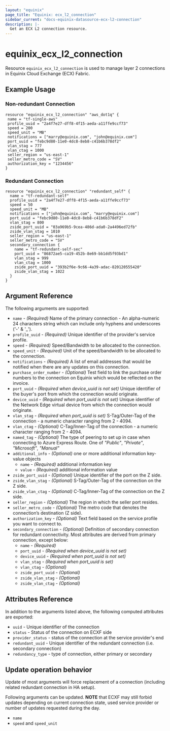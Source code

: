 ```yaml
---
layout: "equinix"
page_title: "Equinix: ecx_l2_connection"
sidebar_current: "docs-equinix-datasource-ecx-l2-connection"
description: |-
  Get an ECX L2 connection resource.
---
```


# equinix_ecx_l2_connection

Resource `equinix_ecx_l2_connection` is used to manage layer 2 connections in
Equinix Cloud Exchange (ECX) Fabric.

## Example Usage

### Non-redundant Connection

```hcl
resource "equinix_ecx_l2_connection" "aws_dot1q" {
 name = "tf-single-aws"
 profile_uuid = "2a4f7e27-dff8-4f15-aeda-a11ffe9ccf73"
 speed = 200
 speed_unit = "MB"
 notifications = ["marry@equinix.com", "john@equinix.com"]
 port_uuid = "febc9d80-11e0-4dc8-8eb8-c41b6b378df2"
 vlan_stag = 777
 vlan_ctag = 1000
 seller_region = "us-east-1"
 seller_metro_code = "SV"
 authorization_key = "1234456"
}
```

### Redundant Connection

```hcl
resource "equinix_ecx_l2_connection" "redundant_self" {
  name = "tf-redundant-self"
  profile_uuid = "2a4f7e27-dff8-4f15-aeda-a11ffe9ccf73"
  speed = 50
  speed_unit = "MB"
  notifications = ["john@equinix.com", "marry@equinix.com"]
  port_uuid = "febc9d80-11e0-4dc8-8eb8-c41b6b378df2"
  vlan_stag = 800
  zside_port_uuid = "03a969b5-9cea-486d-ada0-2a4496ed72fb"
  zside_vlan_stag = 1010
  seller_region = "us-east-1"
  seller_metro_code = "SV"
  secondary_connection {
    name = "tf-redundant-self-sec"
    port_uuid = "86872ae5-ca19-452b-8e69-bb1dd5f93bd1"
    vlan_stag = 999
    vlan_ctag = 1000
    zside_port_uuid = "393b2f6e-9c66-4a39-adac-820120555420"
    zside_vlan_stag = 1022
  }
}
```

## Argument Reference

The following arguments are supported:

- `name` - _(Required)_ Name of the primary connection - An alpha-numeric 24 characters
string which can include only hyphens and underscores ('-' & '\_').
- `profile_uuid` - _(Required)_ Unique identifier of the provider's service profile.
- `speed` - _(Required)_ Speed/Bandwidth to be allocated to the connection.
- `speed_unit` - _(Required)_ Unit of the speed/bandwidth to be allocated
to the connection.
- `notifications` - _(Required)_ A list of email addresses that would be notified
when there are any updates on this connection.
- `purchase_order_number` - _(Optional)_ Test field to link the purchase order
numbers to the connection on Equinix which would be reflected on the invoice.
- `port_uuid` - _(Required when device_uuid is not set)_ Unique identifier of
the buyer's port from which the connection would originate.
- `device_uuid` - _(Required when port_uuid is not set)_ Unique identifier of
the Network Edge virtual device from which the connection would originate.
- `vlan_stag` - _(Required when port_uuid is set)_ S-Tag/Outer-Tag of the connection
\- a numeric character ranging from 2 - 4094.
- `vlan_ctag` - _(Optional)_ C-Tag/Inner-Tag of the connection - a numeric 
character ranging from 2 - 4094.
- `named_tag` - _(Optional)_ The type of peering to set up in case when connecting
to Azure Express Route. One of _"Public"_, _"Private"_, _"Microsoft"_, _"Manual"_
- `additional_info` - _(Optional)_ one or more additional information key-value objects
  - `name` - _(Required)_ additional information key
  - `value` - _(Required)_ additional information value
- `zside_port_uuid` - _(Optional)_ Unique identifier of the port on the Z side.
- `zside_vlan_stag` - _(Optional)_ S-Tag/Outer-Tag of the connection on the Z side.
- `zside_vlan_ctag` - _(Optional)_ C-Tag/Inner-Tag of the connection on the Z side.
- `seller_region` - _(Optional)_ The region in which the seller port resides.
- `seller_metro_code` - _(Optional)_ The metro code that denotes the connection’s
destination (Z side).
- `authorization_key` - _(Optional)_ Text field based on the service profile
you want to connect to.
- `secondary_connection` - _(Optional)_ Definition of secondary connection for
 redundant connectivity. Most attributes are derived from primary connection,
 except below:
  - `name` - _(Required)_
  - `port_uuid` - _(Required when device_uuid is not set)_
  - `device_uuid` - _(Required when port_uuid is not set)_
  - `vlan_stag` - _(Required when port_uuid is set)_
  - `vlan_ctag` - _(Optional)_
  - `zside_port_uuid` - _(Optional)_
  - `zside_vlan_stag` - _(Optional)_
  - `zside_vlan_ctag` - _(Optional)_

## Attributes Reference

In addition to the arguments listed above, the following computed attributes
are exported:

- `uuid` - Unique identifier of the connection
- `status` - Status of the connection on ECXF side
- `provider_status` - status of the connection at the service provider's end
- `redundant_uuid` - Unique identifier of the redundant connection
(i.e. secondary connection)
- `redundancy_type` - type of connection, either primary or secondary

## Update operation behavior

Update of most arguments will force replacement of a connection (including related
redundant connection in HA setup).

Following arguments can be updated. **NOTE** that ECXF may still forbid updates depending
on current connection state, used service provider or number of updates requested
during the day.

- `name`
- `speed` and `speed_unit`
